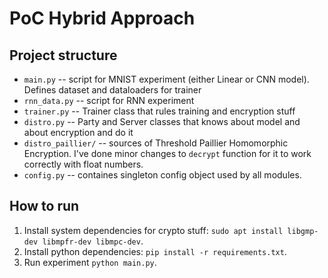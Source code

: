 # PoC Hybrid Approach

## Project structure
* `main.py` -- script for MNIST experiment (either Linear or CNN model). Defines dataset and dataloaders for trainer
* `rnn_data.py` -- script for RNN experiment
* `trainer.py` -- Trainer class that rules training and encryption stuff
* `distro.py` -- Party and Server classes that knows about model and about encryption and do it
* `distro_paillier/` -- sources of Threshold Paillier Homomorphic Encryption.
I've done minor changes to `decrypt` function for it to work correctly with float numbers.
* `config.py` -- containes singleton config object used by all modules.

## How to run
1. Install system dependencies for crypto stuff: `sudo apt install libgmp-dev libmpfr-dev libmpc-dev`.
2. Install python dependencies: `pip install -r requirements.txt`.
3. Run experiment `python main.py`.


